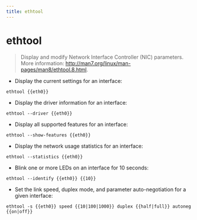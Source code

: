 ```yaml
---
title: ethtool
---
```

# ethtool

> Display and modify Network Interface Controller (NIC) parameters.
> More information: <http://man7.org/linux/man-pages/man8/ethtool.8.html>.

- Display the current settings for an interface:

`ethtool {{eth0}}`

- Display the driver information for an interface:

`ethtool --driver {{eth0}}`

- Display all supported features for an interface:

`ethtool --show-features {{eth0}}`

- Display the network usage statistics for an interface:

`ethtool --statistics {{eth0}}`

- Blink one or more LEDs on an interface for 10 seconds:

`ethtool --identify {{eth0}} {{10}}`

- Set the link speed, duplex mode, and parameter auto-negotiation for a given interface:

`ethtool -s {{eth0}} speed {{10|100|1000}} duplex {{half|full}} autoneg {{on|off}}`
